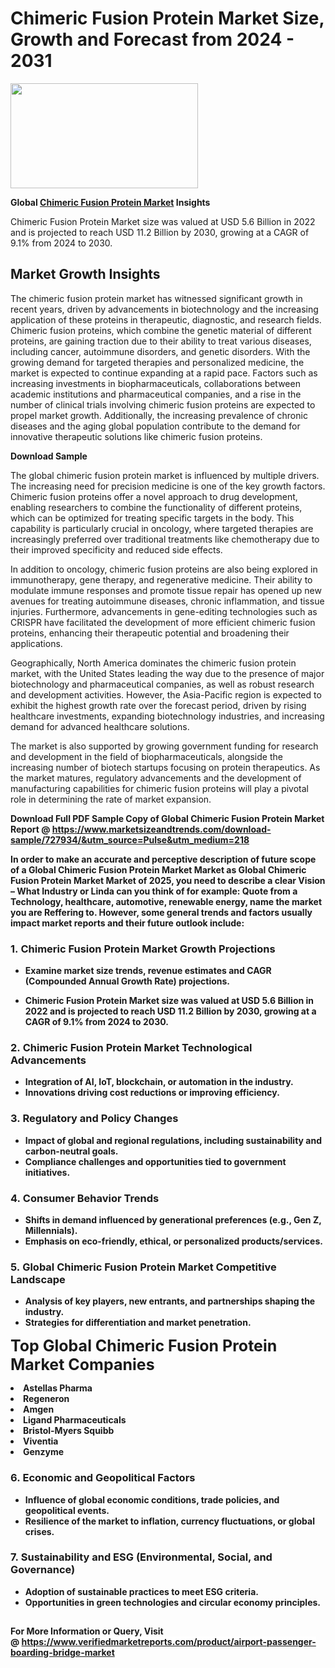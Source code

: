 <H1>Chimeric Fusion Protein Market Size, Growth and Forecast from 2024 - 2031</H1><img class="aligncenter size-medium wp-image-584254" src="https://thirdeyenews.in/wp-content/uploads/2024/09/Global-Market-Research-300x168.jpeg" alt="" width="300" height="168" /><p><strong>Global&nbsp;<a href="https://www.marketsizeandtrends.com/download-sample/727934/&amp;utm_source=Pulse&amp;utm_medium=218">Chimeric Fusion Protein Market</a> Insights</strong></p><p>Chimeric Fusion Protein Market size was valued at USD 5.6 Billion in 2022 and is projected to reach USD 11.2 Billion by 2030, growing at a CAGR of 9.1% from 2024 to 2030.</p><p><h2>Market Growth Insights</h2> <p>The chimeric fusion protein market has witnessed significant growth in recent years, driven by advancements in biotechnology and the increasing application of these proteins in therapeutic, diagnostic, and research fields. Chimeric fusion proteins, which combine the genetic material of different proteins, are gaining traction due to their ability to treat various diseases, including cancer, autoimmune disorders, and genetic disorders. With the growing demand for targeted therapies and personalized medicine, the market is expected to continue expanding at a rapid pace. Factors such as increasing investments in biopharmaceuticals, collaborations between academic institutions and pharmaceutical companies, and a rise in the number of clinical trials involving chimeric fusion proteins are expected to propel market growth. Additionally, the increasing prevalence of chronic diseases and the aging global population contribute to the demand for innovative therapeutic solutions like chimeric fusion proteins.</p> <p><strong>Download Sample</strong></p> <p>The global chimeric fusion protein market is influenced by multiple drivers. The increasing need for precision medicine is one of the key growth factors. Chimeric fusion proteins offer a novel approach to drug development, enabling researchers to combine the functionality of different proteins, which can be optimized for treating specific targets in the body. This capability is particularly crucial in oncology, where targeted therapies are increasingly preferred over traditional treatments like chemotherapy due to their improved specificity and reduced side effects.</p> <p>In addition to oncology, chimeric fusion proteins are also being explored in immunotherapy, gene therapy, and regenerative medicine. Their ability to modulate immune responses and promote tissue repair has opened up new avenues for treating autoimmune diseases, chronic inflammation, and tissue injuries. Furthermore, advancements in gene-editing technologies such as CRISPR have facilitated the development of more efficient chimeric fusion proteins, enhancing their therapeutic potential and broadening their applications.</p> <p>Geographically, North America dominates the chimeric fusion protein market, with the United States leading the way due to the presence of major biotechnology and pharmaceutical companies, as well as robust research and development activities. However, the Asia-Pacific region is expected to exhibit the highest growth rate over the forecast period, driven by rising healthcare investments, expanding biotechnology industries, and increasing demand for advanced healthcare solutions.</p> <p>The market is also supported by growing government funding for research and development in the field of biopharmaceuticals, alongside the increasing number of biotech startups focusing on protein therapeutics. As the market matures, regulatory advancements and the development of manufacturing capabilities for chimeric fusion proteins will play a pivotal role in determining the rate of market expansion.</p> <p><strong></p><p><span class=""><strong>Download Full PDF Sample Copy of Global Chimeric Fusion Protein Market Report</strong> @ <a href="https://www.marketsizeandtrends.com/download-sample/727934/&amp;utm_source=Pulse&amp;utm_medium=218" target="_blank">https://www.marketsizeandtrends.com/download-sample/727934/&amp;utm_source=Pulse&amp;utm_medium=218</a></span></p><p>In order to make an accurate and perceptive description of future scope of a Global&nbsp;Chimeric Fusion Protein Market Market as Global&nbsp;Chimeric Fusion Protein Market Market of 2025, you need to describe a clear Vision &ndash; What Industry or Linda can you think of for example: Quote from a Technology, healthcare, automotive, renewable energy, name the market you are Reffering to. However, some general trends and factors usually impact market reports and their future outlook include:</p><h3>1.&nbsp;<strong>Chimeric Fusion Protein Market Growth Projections</strong></h3><ul><li>Examine market size trends, revenue estimates and CAGR (Compounded Annual Growth Rate) projections.</li><li><p>Chimeric Fusion Protein Market size was valued at USD 5.6 Billion in 2022 and is projected to reach USD 11.2 Billion by 2030, growing at a CAGR of 9.1% from 2024 to 2030.</p></li></ul><h3>2.&nbsp;<strong>Chimeric Fusion Protein Market Technological Advancements</strong></h3><ul><li>Integration of AI, IoT, blockchain, or automation in the industry.</li><li>Innovations driving cost reductions or improving efficiency.</li></ul><h3>3.&nbsp;<strong>Regulatory and Policy Changes</strong></h3><ul><li>Impact of global and regional regulations, including sustainability and carbon-neutral goals.</li><li>Compliance challenges and opportunities tied to government initiatives.</li></ul><h3>4.&nbsp;<strong>Consumer Behavior Trends</strong></h3><ul><li>Shifts in demand influenced by generational preferences (e.g., Gen Z, Millennials).</li><li>Emphasis on eco-friendly, ethical, or personalized products/services.</li></ul><h3>5.&nbsp;<strong>Global Chimeric Fusion Protein Market Competitive Landscape</strong></h3><ul><li>Analysis of key players, new entrants, and partnerships shaping the industry.</li><li>Strategies for differentiation and market penetration.</li></ul><p data-pm-slice="1 1 []"><span style="color: inherit; font-family: inherit; font-size: 25px;">Top Global Chimeric Fusion Protein Market Companies</span></p><div class="" data-test-id=""><p><li>Astellas Pharma</li><li> Regeneron</li><li> Amgen</li><li> Ligand Pharmaceuticals</li><li> Bristol-Myers Squibb</li><li> Viventia</li><li> Genzyme</li></p></div><h3>6.&nbsp;<strong>Economic and Geopolitical Factors</strong></h3><ul><li>Influence of global economic conditions, trade policies, and geopolitical events.</li><li>Resilience of the market to inflation, currency fluctuations, or global crises.</li></ul><h3>7.&nbsp;<strong>Sustainability and ESG (Environmental, Social, and Governance)</strong></h3><ul><li>Adoption of sustainable practices to meet ESG criteria.</li><li>Opportunities in green technologies and circular economy principles.</li></ul><h2><strong style="font-size: 14px;">For More Information or Query, Visit @&nbsp;</strong><a style="background-color: #ffffff; font-size: 14px;" href="https://www.marketsizeandtrends.com/report/chimeric-fusion-protein-market/" target="_blank">https://www.verifiedmarketreports.com/product/airport-passenger-boarding-bridge-market</a></h2>
